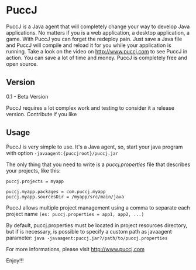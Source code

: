 # PuccJ

PuccJ is a Java agent that will completely change your way to develop Java applications.
No matters if you is a web application, a desktop application, a game.
With PuccJ you can forget the redeploy pain.
Just save a Java file and PuccJ will compile and reload it for you while your application is running.
Take a look on the video on http://www.puccj.com to see PuccJ in action.
You can save a lot of time and money.
PuccJ is completely free and open source.


## Version
0.1 - Beta Version

PuccJ requires a lot complex work and testing to consider it a release version. Contribute if you like


## Usage

PuccJ is very simple to use.
It's a Java agent, so, start your java program with option `-javaagent:{puccjroot}/puccj.jar`

The only thing that you need to write is a *puccj.properties* file that describes your projects, like this:

```
puccj.projects = myapp

puccj.myapp.packages = com.puccj.myapp
puccj.myapp.sourcesDir = /myapp/src/main/java
```

PuccJ allows multiple project management using a comma to separate each project name `(es: puccj.properties = app1, app2, ...)`

By default, puccj.properties must be located in project resources directory, but if is necessary, is possible to specify a custom path as javaagent parameter:
`java -javaagent:puccj.jar?/path/to/puccj.properties`

For more informations, please visit http://www.puccj.com

Enjoy!!!